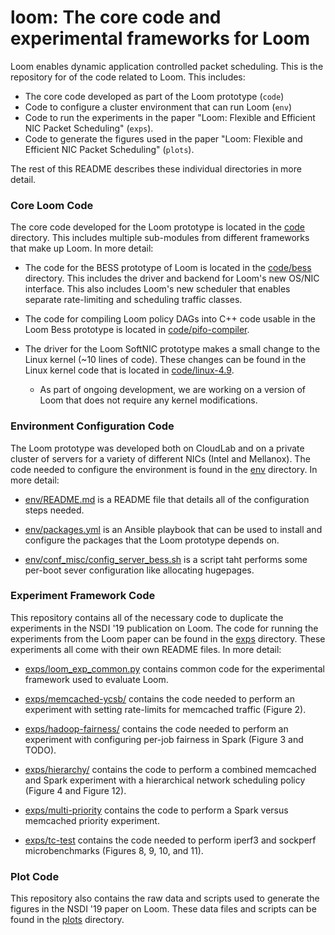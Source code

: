 # loom: The core code and experimental frameworks for Loom

Loom enables dynamic application controlled packet scheduling.  This is
the repository for of the code related to Loom.  This includes:
- The core code developed as part of the Loom prototype (`code`)
- Code to configure a cluster environment that can run Loom (`env`)
- Code to run the experiments in the paper "Loom: Flexible and Efficient
  NIC Packet Scheduling" (`exps`).
- Code to generate the figures used in the paper "Loom: Flexible and Efficient
  NIC Packet Scheduling" (`plots`).

The rest of this README describes these individual directories in more
detail.


### Core Loom Code

The core code developed for the Loom prototype is located in the
[code](./code) directory.  This includes multiple sub-modules from
different frameworks that make up Loom.  In more detail:

- The code for the BESS prototype of Loom is located in the
  [code/bess](./code/bess) directory.  This includes the driver and
  backend for Loom's new OS/NIC interface.  This also includes Loom's
  new scheduler that enables separate rate-limiting and scheduling
  traffic classes.

- The code for compiling Loom policy DAGs into C++ code usable in the
  Loom Bess prototype is located in
  [code/pifo-compiler](./code/pifo-compiler).

- The driver for the Loom SoftNIC prototype makes a small change to the
  Linux kernel (~10 lines of code).  These changes can be found in the
  Linux kernel code that is located in
  [code/linux-4.9](./code/linux-4.9).
    - As part of ongoing development, we are working on a version of
      Loom that does not require any kernel modifications.


### Environment Configuration Code

The Loom prototype was developed both on CloudLab and on a private
cluster of servers for a variety of different NICs (Intel and Mellanox).
The code needed to configure the environment is found in the
[env](./env) directory.  In more detail:

- [env/README.md](./env/README.md) is a README file that details all of
  the configuration steps needed.

- [env/packages.yml](./env/packages.yml) is an Ansible playbook that can
  be used to install and configure the packages that the Loom prototype
  depends on.

- [env/conf_misc/config_server_bess.sh](./env/conf_misc/config_server_bess.sh)
  is a script taht performs some per-boot sever configuration like
  allocating hugepages.


### Experiment Framework Code

This repository contains all of the necessary code to duplicate the
experiments in the NSDI '19 publication on Loom. The code for running
the experiments from the Loom paper can be found in the [exps](./exps)
directory.  These experiments all come with their own README files.  In
more detail:

- [exps/loom_exp_common.py](exps/loom_exp_common.py) contains common
  code for the experimental framework used to evaluate Loom.

- [exps/memcached-ycsb/](exps/memcached-ycsb/) contains the code needed
  to perform an experiment with setting rate-limits for memcached
  traffic (Figure 2).

- [exps/hadoop-fairness/](exps/hadoop-fairness/) contains the code
  needed to perform an experiment with configuring per-job fairness in
  Spark (Figure 3 and TODO).

- [exps/hierarchy/](exps/hierarchy/) contains the code to perform a
  combined memcached and Spark experiment with a hierarchical network
  scheduling policy (Figure 4 and Figure 12).

- [exps/multi-priority](exps/multi-priority) contains the code to
  perform a Spark versus memcached priority experiment.

- [exps/tc-test](exps/tc-test) contains the code needed to perform
  iperf3 and sockperf microbenchmarks (Figures 8, 9, 10, and 11).


### Plot Code

This repository also contains the raw data and scripts used to generate
the figures in the NSDI '19 paper on Loom.  These data files and scripts
can be found in the [plots](./plots) directory.


